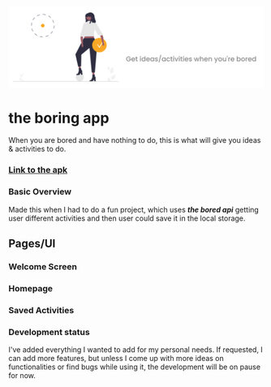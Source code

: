![the_boring_app](https://github.com/purveshxd/theboringapp/blob/main/media/the%20boring%20app.png "banner")

# the boring app

When you are bored and have nothing to do, this is what will give you ideas & activities to do.
### [Link to the apk](https://google.com)

### Basic Overview

Made this when I had to do a fun project, which uses ***the bored api*** getting user different activities and then user could save it in the local storage.

## Pages/UI

### Welcome Screen


### Homepage



### Saved Activities 



### Development status

I've added everything I wanted to add for my personal needs. If requested, I can add more features, but unless I come up with more ideas on functionalities or find bugs while using it, the development will be on pause for now.
